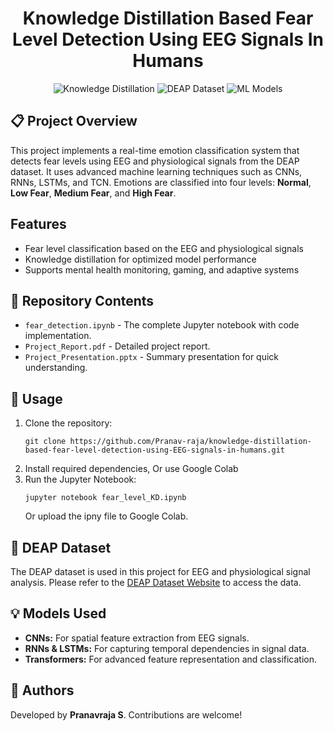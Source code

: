 <h1 style="text-align:center;">Knowledge Distillation Based Fear Level Detection Using EEG Signals In Humans</h1>

<p align="center">
    <img src="https://img.shields.io/badge/Knowledge%20Distillation-Enabled-brightgreen" alt="Knowledge Distillation">
    <img src="https://img.shields.io/badge/Data-DEAP%20Dataset-blue" alt="DEAP Dataset">
    <img src="https://img.shields.io/badge/Models-CNN%2C%20RNN%2C%20LSTM%2C%20TCN-orange" alt="ML Models">
</p>

<h2>📋 Project Overview</h2>
<p>
    This project implements a real-time emotion classification system that detects fear levels using EEG and physiological signals from the DEAP dataset. 
    It uses advanced machine learning techniques such as CNNs, RNNs, LSTMs, and TCN. Emotions are classified into four levels: 
    <b>Normal</b>, <b>Low Fear</b>, <b>Medium Fear</b>, and <b>High Fear</b>.
</p>

<h2>Features</h2>
<ul>
    <li>Fear level classification based on the EEG and physiological signals</li>
    <li>Knowledge distillation for optimized model performance</li>
    <li>Supports mental health monitoring, gaming, and adaptive systems</li>
</ul>

<h2>📂 Repository Contents</h2>
<ul>
    <li><code>fear_detection.ipynb</code> - The complete Jupyter notebook with code implementation.</li>
    <li><code>Project_Report.pdf</code> - Detailed project report.</li>
    <li><code>Project_Presentation.pptx</code> - Summary presentation for quick understanding.</li>
</ul>

<h2>📖 Usage</h2>
<ol>
    <li>Clone the repository:
        <pre><code>git clone https://github.com/Pranav-raja/knowledge-distillation-based-fear-level-detection-using-EEG-signals-in-humans.git</code></pre>
    </li>
    <li>Install required dependencies, Or use Google Colab
    </li>
    <li>Run the Jupyter Notebook:
        <pre><code>jupyter notebook fear_level_KD.ipynb</code></pre>
        Or upload the ipny file to Google Colab.
    </li>
</ol>

<h2>🔗 DEAP Dataset</h2>
<p>
    The DEAP dataset is used in this project for EEG and physiological signal analysis. 
    Please refer to the <a href="https://www.eecs.qmul.ac.uk/mmv/datasets/deap/" target="_blank">DEAP Dataset Website</a> to access the data.
</p>

<h2>💡 Models Used</h2>
<ul>
    <li><b>CNNs:</b> For spatial feature extraction from EEG signals.</li>
    <li><b>RNNs & LSTMs:</b> For capturing temporal dependencies in signal data.</li>
    <li><b>Transformers:</b> For advanced feature representation and classification.</li>
</ul>


<h2>📝 Authors</h2>
<p>
    Developed by <b>Pranavraja S</b>. Contributions are welcome!
</p>

